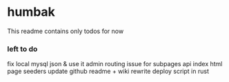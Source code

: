 # humbak

This readme contains only todos for now

### left to do

fix local mysql json & use it
admin routing issue for subpages
api index html page
seeders
update github readme + wiki
rewrite deploy script in rust
